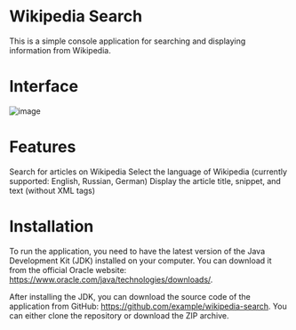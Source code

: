 # Wikipedia Search
This is a simple console application for searching and displaying information from Wikipedia.

# Interface
![image](https://user-images.githubusercontent.com/69369034/222977108-96bee0ec-c2b2-4ecc-a75d-ea51a4147cf5.png)

# Features
Search for articles on Wikipedia
Select the language of Wikipedia (currently supported: English, Russian, German)
Display the article title, snippet, and text (without XML tags)
# Installation
To run the application, you need to have the latest version of the Java Development Kit (JDK) installed on your computer. You can download it from the official Oracle website: https://www.oracle.com/java/technologies/downloads/.

After installing the JDK, you can download the source code of the application from GitHub: https://github.com/example/wikipedia-search. You can either clone the repository or download the ZIP archive.
